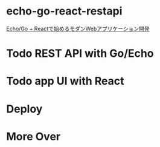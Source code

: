 # echo-go-react-restapi
[Echo/Go + Reactで始めるモダンWebアプリケーション開発](https://www.udemy.com/course/echo-go-react-restapi/)

# Todo REST API with Go/Echo

# Todo app UI with React

# Deploy

# More Over

